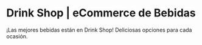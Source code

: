 # Drink Shop | eCommerce de Bebidas

¡Las mejores bebidas están en Drink Shop!
Deliciosas opciones para cada ocasión.
